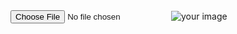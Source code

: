 
<html>
<head>
<link class="jsbin" href="http://ajax.googleapis.com/ajax/libs/jqueryui/1/themes/base/jquery-ui.css" rel="stylesheet" type="text/css" />
<script class="jsbin" src="http://ajax.googleapis.com/ajax/libs/jquery/1/jquery.min.js"></script>
<script class="jsbin" src="http://ajax.googleapis.com/ajax/libs/jqueryui/1.8.0/jquery-ui.min.js"></script>
<meta charset=utf-8 />
<title>JS Bin</title>
<!--[if IE]>
  <script src="http://html5shiv.googlecode.com/svn/trunk/html5.js"></script>
<![endif]-->
<style>
  article, aside, figure, footer, header, hgroup, 
  menu, nav, section { display: block; }
</style>
</head>
<body>
  <input type='file' onchange="readURL(this);" />
    <img id="blah" src="#" alt="your image" />
<script id="jsbin-javascript">
     function readURL(input) {
            if (input.files && input.files[0]) {
                var reader = new FileReader();

                reader.onload = function (e) {
                    $('#blah')
                        .attr('src', e.target.result)
                        .width(150)
                        .height(200);
                };

                reader.readAsDataURL(input.files[0]);
            }
        }
</script>
</body>
</html>
